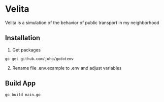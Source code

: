# Velita
Velita is a simulation of the behavior of public transport in my neighborhood


## Installation

1) Get packages

```shell
go get github.com/joho/godotenv
```

2) Rename file .env.example to .env and adjust variables

## Build App

```shell
go build main.go
```
